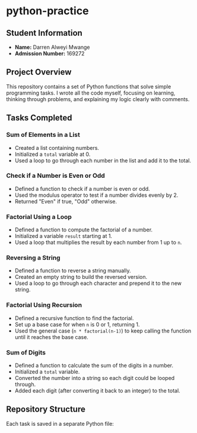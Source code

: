 # python-practice

## Student Information
- **Name:** Darren Alweyi Mwange
- **Admission Number:** 169272

## Project Overview
This repository contains a set of Python functions that solve simple programming tasks. I wrote all the code myself, focusing on learning, thinking through problems, and explaining my logic clearly with comments.

## Tasks Completed

### Sum of Elements in a List
- Created a list containing numbers.
- Initialized a `total` variable at 0.
- Used a loop to go through each number in the list and add it to the total.

### Check if a Number is Even or Odd
- Defined a function to check if a number is even or odd.
- Used the modulus operator to test if a number divides evenly by 2.
- Returned "Even" if true, "Odd" otherwise.

### Factorial Using a Loop
- Defined a function to compute the factorial of a number.
- Initialized a variable `result` starting at 1.
- Used a loop that multiplies the result by each number from 1 up to `n`.

### Reversing a String
- Defined a function to reverse a string manually.
- Created an empty string to build the reversed version.
- Used a loop to go through each character and prepend it to the new string.

### Factorial Using Recursion
- Defined a recursive function to find the factorial.
- Set up a base case for when `n` is 0 or 1, returning 1.
- Used the general case (`n * factorial(n-1)`) to keep calling the function until it reaches the base case.

### Sum of Digits
- Defined a function to calculate the sum of the digits in a number.
- Initialized a `total` variable.
- Converted the number into a string so each digit could be looped through.
- Added each digit (after converting it back to an integer) to the total.

## Repository Structure
Each task is saved in a separate Python file:
